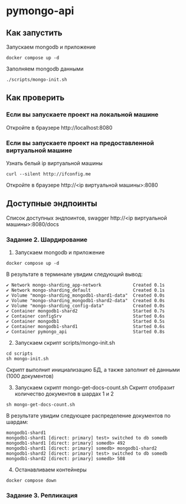 # pymongo-api

## Как запустить

Запускаем mongodb и приложение

```shell
docker compose up -d
```

Заполняем mongodb данными

```shell
./scripts/mongo-init.sh
```

## Как проверить

### Если вы запускаете проект на локальной машине

Откройте в браузере http://localhost:8080

### Если вы запускаете проект на предоставленной виртуальной машине

Узнать белый ip виртуальной машины

```shell
curl --silent http://ifconfig.me
```

Откройте в браузере http://<ip виртуальной машины>:8080

## Доступные эндпоинты

Список доступных эндпоинтов, swagger http://<ip виртуальной машины>:8080/docs


### **Задание 2. Шардирование**

1. Запускаем mongodb и приложение

```shell
docker compose up -d
```

В результате в терминале увидим следующий вывод:

```shell
✔ Network mongo-sharding_app-network            Created 0.1s
✔ Network mongo-sharding_default                Created 0.1s
✔ Volume "mongo-sharding_mongodb1-shard1-data"  Created 0.0s
✔ Volume "mongo-sharding_mongodb1-shard2-data"  Created 0.0s
✔ Volume "mongo-sharding_config-data"           Created 0.0s
✔ Container mongodb1-shard2                     Started 0.7s
✔ Container configSrv                           Started 0.6s
✔ Container mongodb1                            Started 0.5s
✔ Container mongodb1-shard1                     Started 0.6s
✔ Container pymongo_api                         Started 0.8s
```

2. Запускаем скрипт scripts/mongo-init.sh

```shell
cd scripts
sh mongo-init.sh
```

Скрипт выполнит инициализацию БД, а также заполнит её данными (1000 документов)

3. Запускаем скрипт mongo-get-docs-count.sh Скрипт отобразит количество документов в шардах 1 и 2

```shell
sh mongo-get-docs-count.sh
```

В результате увидим следующее распределение документов по шардам:

```shell
mongodb1-shard1
mongodb1-shard1 [direct: primary] test> switched to db somedb
mongodb1-shard1 [direct: primary] somedb> 492
mongodb1-shard1 [direct: primary] somedb> mongodb1-shard2
mongodb1-shard2 [direct: primary] test> switched to db somedb
mongodb1-shard2 [direct: primary] somedb> 508
```

4. Останавливаем контейнеры

```shell
docker compose down
```

### **Задание 3. Репликация**

```shell
 
```